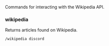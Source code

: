 Commands for interacting with the Wikipedia API.

### wikipedia
Returns articles found on Wikipedia.
```
/wikipedia discord
```